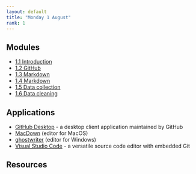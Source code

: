 ```yaml
---
layout: default
title: "Monday 1 August"
rank: 1
---
```

## Modules

* [1.1 Introduction](./1_1_introduction.md)
* [1.2 GitHub](./1_2_github.md)
* [1.3 Markdown](./1_3_markdown.md)
* [1.4 Markdown](./1_4_markdown.md)
* [1.5 Data collection](./1_4_data_collection.md)
* [1.6 Data cleaning](./1_5_data_cleaning.md)

## Applications
* [GitHub Desktop](https://desktop.github.com) - a desktop client application maintained by GitHub
* [MacDown](https://macdown.uranusjr.com) (editor for MacOS)
* [ghostwriter](https://wereturtle.github.io/ghostwriter/) (editor for Windows)
* [Visual Studio Code](https://code.visualstudio.com) - a versatile source code editor with embedded Git

## Resources
